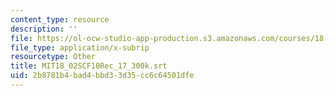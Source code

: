 ```yaml
---
content_type: resource
description: ''
file: https://ol-ocw-studio-app-production.s3.amazonaws.com/courses/18-02sc-multivariable-calculus-fall-2010/2b8781b4bad4bbd33d35cc6c64501dfe_MIT18_02SCF10Rec_17_300k.srt
file_type: application/x-subrip
resourcetype: Other
title: MIT18_02SCF10Rec_17_300k.srt
uid: 2b8781b4-bad4-bbd3-3d35-cc6c64501dfe
---
```

